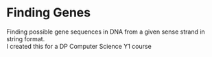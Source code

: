 # Finding Genes

Finding possible gene sequences in DNA from a given sense strand in string format.  
I created this for a DP Computer Science Y1 course
